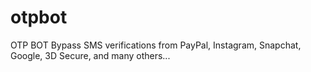 # otpbot
OTP BOT Bypass SMS verifications from PayPal, Instagram, Snapchat, Google, 3D Secure, and many others...
